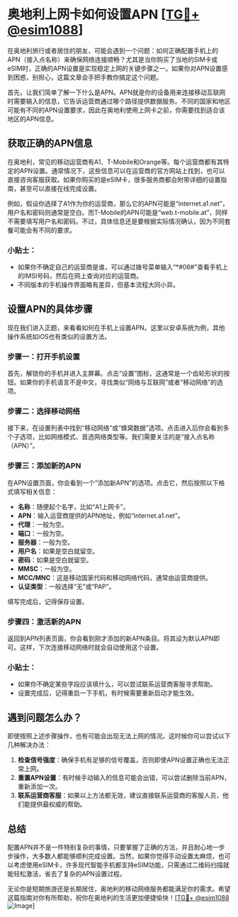 # 奥地利上网卡如何设置APN [[TG💪+ @esim1088](https://t.me/s/esim1088)]

在奥地利旅行或者居住的朋友，可能会遇到一个问题：如何正确配置手机上的APN（接入点名称）来确保网络连接顺畅？尤其是当你购买了当地的SIM卡或eSIM时，正确的APN设置是实现稳定上网的关键步骤之一。如果你对APN设置感到困惑，别担心，这篇文章会手把手教你搞定这个问题。

首先，让我们简单了解一下什么是APN。APN就是你的设备用来连接移动互联网时需要输入的信息，它告诉运营商通过哪个路径提供数据服务。不同的国家和地区可能有不同的APN设置要求，因此在奥地利使用上网卡之前，你需要找到适合该地区的APN信息。

## 获取正确的APN信息

在奥地利，常见的移动运营商有A1、T-Mobile和Orange等。每个运营商都有其特定的APN设置。通常情况下，这些信息可以在运营商的官方网站上找到，也可以直接咨询客服获取。如果你购买的是eSIM卡，很多服务商都会附带详细的设置指南，甚至可以直接在线完成设置。

例如，假设你选择了A1作为你的运营商，那么它的APN可能是“internet.a1.net”，用户名和密码则通常是空白。而T-Mobile的APN可能是“web.t-mobile.at”，同样不需要填写用户名和密码。不过，具体信息还是要根据实际情况确认，因为不同套餐可能会有不同的要求。

### 小贴士：
- 如果你不确定自己的运营商是谁，可以通过拨号菜单输入“*#06#”查看手机上的IMSI号码，然后在网上查询对应的运营商。
- 不同版本的手机操作界面略有差异，但基本流程大同小异。

## 设置APN的具体步骤

现在我们进入正题，来看看如何在手机上设置APN。这里以安卓系统为例，其他操作系统如iOS也有类似的设置方法。

### 步骤一：打开手机设置
首先，解锁你的手机并进入主屏幕。点击“设置”图标，这通常是一个齿轮形状的按钮。如果你的手机语言不是中文，寻找类似“网络与互联网”或者“移动网络”的选项。

### 步骤二：选择移动网络
接下来，在设置列表中找到“移动网络”或“蜂窝数据”选项。点击进入后你会看到多个子选项，比如网络模式、首选网络类型等。我们需要关注的是“接入点名称（APN）”。

### 步骤三：添加新的APN
在APN设置页面，你会看到一个“添加新APN”的选项。点击它，然后按照以下格式填写相关信息：

- **名称**：随便起个名字，比如“A1上网卡”。
- **APN**：输入运营商提供的APN地址，例如“internet.a1.net”。
- **代理**：一般为空。
- **端口**：一般为空。
- **服务器**：一般为空。
- **用户名**：如果是空白就留空。
- **密码**：如果是空白就留空。
- **MMSC**：一般为空。
- **MCC/MNC**：这是移动国家代码和移动网络代码，通常由运营商提供。
- **认证类型**：一般选择“无”或“PAP”。

填写完成后，记得保存设置。

### 步骤四：激活新的APN
返回到APN列表页面，你会看到刚才添加的新APN条目。将其设为默认APN即可。这样，下次连接移动网络时就会自动使用这个设置。

### 小贴士：
- 如果你不确定某些字段应该填什么，可以尝试联系运营商客服寻求帮助。
- 设置完成后，记得重启一下手机，有时候需要重新启动才能生效。

## 遇到问题怎么办？

即使按照上述步骤操作，也有可能会出现无法上网的情况。这时候你可以尝试以下几种解决办法：

1. **检查信号强度**：确保手机有足够的信号覆盖，否则即使APN设置正确也无法正常上网。
2. **重置APN设置**：有时候手动输入的信息可能会出错，可以尝试删除当前APN，重新添加一次。
3. **联系运营商客服**：如果以上方法都无效，建议直接联系运营商的客服人员，他们能提供最权威的帮助。

## 总结

配置APN并不是一件特别复杂的事情，只要掌握了正确的方法，并且耐心地一步步操作，大多数人都能够顺利完成设置。当然，如果你觉得手动设置太麻烦，也可以考虑使用eSIM卡，许多现代智能手机都支持eSIM功能，只需通过二维码扫描就能轻松激活，省去了复杂的APN设置过程。

无论你是短期旅游还是长期居住，奥地利的移动网络服务都能满足你的需求。希望这篇指南对你有所帮助，祝你在奥地利的生活更加便捷愉快！[[TG💪+ @esim1088](https://t.me/s/esim1088) ![Image](https://i.postimg.cc/4NQfJmqS/Snipaste-2025-05-13-00-14-12.png)]